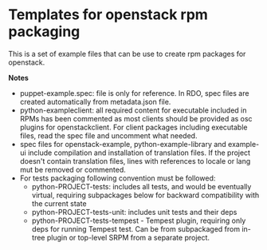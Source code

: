 # Templates for openstack rpm packaging

This is a set of example files that can be use to create rpm packages for openstack. 

**Notes**

- puppet-example.spec: file is only for reference. In RDO, spec files are created automatically from metadata.json file.
- python-exampleclient: all required content for executable included in RPMs has been commented as most clients should be provided as osc plugins for openstackclient. For client packages including executable files, read the spec file and uncomment what needed.
- spec files for openstack-example, python-example-library and example-ui include compilation and installation of translation files. If the project doesn't contain translation files, lines with references to locale or lang mut be removed or commented.
- For tests packaging following convention must be followed:
  * python-PROJECT-tests: includes all tests, and would be eventually virtual, requiring subpackages below for backward compatibility with the current state
  * python-PROJECT-tests-unit: includes unit tests and their deps
  * python-PROJECT-tests-tempest - Tempest plugin, requiring only deps for running Tempest test. Can be from subpackaged from in-tree plugin or top-level SRPM from a separate project.

